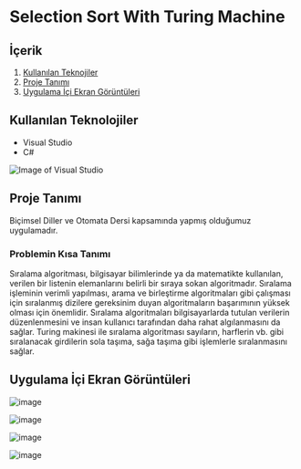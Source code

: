 # Selection Sort With Turing Machine

## İçerik

  1. [Kullanılan Teknojiler](https://github.com/mehmetaydintr/Selection_Sort_With_Turing_Machine#kullan%C4%B1lan-teknolojiler)
  2. [Proje Tanımı](https://github.com/mehmetaydintr/Selection_Sort_With_Turing_Machine#proje-tan%C4%B1m%C4%B1)
  3. [Uygulama İçi Ekran Görüntüleri](https://github.com/mehmetaydintr/Selection_Sort_With_Turing_Machine#uygulama-i%CC%87%C3%A7i-ekran-g%C3%B6r%C3%BCnt%C3%BCleri)

## Kullanılan Teknolojiler

  + Visual Studio
  + C#

![Image of Visual Studio](https://huseyinyaman.com/wp-content/uploads/2020/01/VisualStudioCLogo.png)

## Proje Tanımı

Biçimsel Diller ve Otomata Dersi kapsamında yapmış olduğumuz uygulamadır.

### Problemin Kısa Tanımı

Sıralama algoritması, bilgisayar bilimlerinde ya da matematikte kullanılan, verilen bir listenin elemanlarını belirli bir sıraya sokan algoritmadır. Sıralama işleminin verimli yapılması, arama ve birleştirme algoritmaları gibi çalışması için sıralanmış dizilere gereksinim duyan algoritmaların başarımının yüksek olması için önemlidir. Sıralama algoritmaları bilgisayarlarda tutulan verilerin düzenlenmesini ve insan kullanıcı tarafından daha rahat algılanmasını da sağlar. Turing makinesi ile sıralama algoritması sayıların, harflerin vb. gibi sıralanacak girdilerin sola taşıma, sağa taşıma gibi işlemlerle sıralanmasını sağlar. 

## Uygulama İçi Ekran Görüntüleri

![image](https://user-images.githubusercontent.com/37263322/117045268-ffa83980-ad17-11eb-9833-8367453eb9bb.png)

![image](https://user-images.githubusercontent.com/37263322/117045283-02a32a00-ad18-11eb-8c05-09cf5f93085b.png)

![image](https://user-images.githubusercontent.com/37263322/117045294-05058400-ad18-11eb-898a-b0105ccd9e5c.png)

![image](https://user-images.githubusercontent.com/37263322/117045310-0767de00-ad18-11eb-89ea-bc0bde81a088.png)
